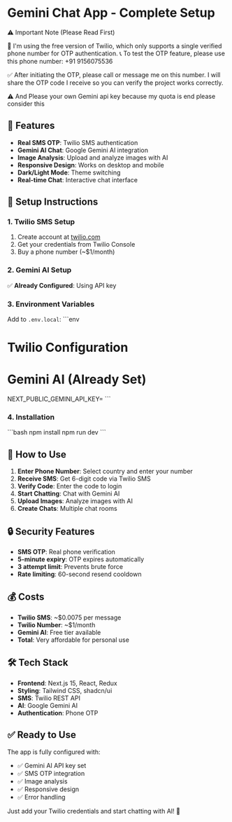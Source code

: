 # Gemini Chat App - Complete Setup

⚠️ Important Note (Please Read First)

🔐 I'm using  the free version of Twilio, which only supports a single verified phone number for OTP authentication.
📞 To test the OTP feature, please use this phone number: +91 9156075536

✅ After initiating the OTP, please call or message me on this number. I will share the OTP code I receive so you can verify the project works correctly.

⚠️ And Please your own Gemini api key because my quota is end please consider this 


## 🚀 Features

- **Real SMS OTP**: Twilio SMS authentication
- **Gemini AI Chat**: Google Gemini AI integration
- **Image Analysis**: Upload and analyze images with AI
- **Responsive Design**: Works on desktop and mobile
- **Dark/Light Mode**: Theme switching
- **Real-time Chat**: Interactive chat interface

## 🔧 Setup Instructions

### 1. Twilio SMS Setup
1. Create account at [twilio.com](https://twilio.com)
2. Get your credentials from Twilio Console
3. Buy a phone number (~$1/month)

### 2. Gemini AI Setup
✅ **Already Configured**: Using API key 

### 3. Environment Variables
Add to `.env.local`:
\`\`\`env
# Twilio Configuration

# Gemini AI (Already Set)
NEXT_PUBLIC_GEMINI_API_KEY=
\`\`\`

### 4. Installation
\`\`\`bash
npm install
npm run dev
\`\`\`

## 📱 How to Use

1. **Enter Phone Number**: Select country and enter your number
2. **Receive SMS**: Get 6-digit code via Twilio SMS
3. **Verify Code**: Enter the code to login
4. **Start Chatting**: Chat with Gemini AI
5. **Upload Images**: Analyze images with AI
6. **Create Chats**: Multiple chat rooms

## 🔒 Security Features

- **SMS OTP**: Real phone verification
- **5-minute expiry**: OTP expires automatically
- **3 attempt limit**: Prevents brute force
- **Rate limiting**: 60-second resend cooldown

## 💰 Costs

- **Twilio SMS**: ~$0.0075 per message
- **Twilio Number**: ~$1/month
- **Gemini AI**: Free tier available
- **Total**: Very affordable for personal use

## 🛠️ Tech Stack

- **Frontend**: Next.js 15, React, Redux
- **Styling**: Tailwind CSS, shadcn/ui
- **SMS**: Twilio REST API
- **AI**: Google Gemini AI
- **Authentication**: Phone OTP

## ✅ Ready to Use

The app is fully configured with:
- ✅ Gemini AI API key set
- ✅ SMS OTP integration
- ✅ Image analysis
- ✅ Responsive design
- ✅ Error handling

Just add your Twilio credentials and start chatting with AI! 🎉
